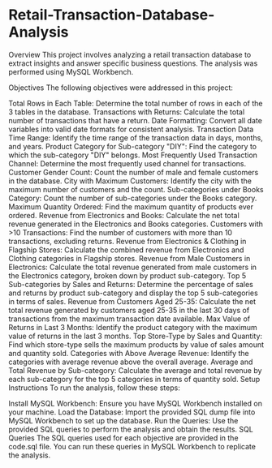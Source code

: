 # Retail-Transaction-Database-Analysis
Overview
This project involves analyzing a retail transaction database to extract insights and answer specific business questions. The analysis was performed using MySQL Workbench.

Objectives
The following objectives were addressed in this project:

Total Rows in Each Table: Determine the total number of rows in each of the 3 tables in the database.
Transactions with Returns: Calculate the total number of transactions that have a return.
Date Formatting: Convert all date variables into valid date formats for consistent analysis.
Transaction Data Time Range: Identify the time range of the transaction data in days, months, and years.
Product Category for Sub-category "DIY": Find the category to which the sub-category "DIY" belongs.
Most Frequently Used Transaction Channel: Determine the most frequently used channel for transactions.
Customer Gender Count: Count the number of male and female customers in the database.
City with Maximum Customers: Identify the city with the maximum number of customers and the count.
Sub-categories under Books Category: Count the number of sub-categories under the Books category.
Maximum Quantity Ordered: Find the maximum quantity of products ever ordered.
Revenue from Electronics and Books: Calculate the net total revenue generated in the Electronics and Books categories.
Customers with >10 Transactions: Find the number of customers with more than 10 transactions, excluding returns.
Revenue from Electronics & Clothing in Flagship Stores: Calculate the combined revenue from Electronics and Clothing categories in Flagship stores.
Revenue from Male Customers in Electronics: Calculate the total revenue generated from male customers in the Electronics category, broken down by product sub-category.
Top 5 Sub-categories by Sales and Returns: Determine the percentage of sales and returns by product sub-category and display the top 5 sub-categories in terms of sales.
Revenue from Customers Aged 25-35: Calculate the net total revenue generated by customers aged 25-35 in the last 30 days of transactions from the maximum transaction date available.
Max Value of Returns in Last 3 Months: Identify the product category with the maximum value of returns in the last 3 months.
Top Store-Type by Sales and Quantity: Find which store-type sells the maximum products by value of sales amount and quantity sold.
Categories with Above Average Revenue: Identify the categories with average revenue above the overall average.
Average and Total Revenue by Sub-category: Calculate the average and total revenue by each sub-category for the top 5 categories in terms of quantity sold.
Setup Instructions
To run the analysis, follow these steps:

Install MySQL Workbench: Ensure you have MySQL Workbench installed on your machine.
Load the Database: Import the provided SQL dump file into MySQL Workbench to set up the database.
Run the Queries: Use the provided SQL queries to perform the analysis and obtain the results.
SQL Queries
The SQL queries used for each objective are provided in the code.sql file. You can run these queries in MySQL Workbench to replicate the analysis.
